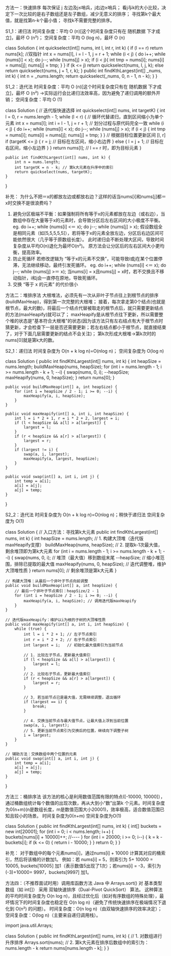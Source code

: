 方法一：快速排序
每次保证 j 左边及j≤哨兵，j右边≥哨兵；
看j与k的大小比较，决定下一次比较的是右子数组还是左子数组，减少无意义的排序；
寻找第k个最大值，就是找第n-k个最小值；
寻找k不需要完整的排序。


S1_1：递归法
时间复杂度：平均 O (n)[这个时间复杂度只有在 随机数据 下才成立]，最坏 O (n²)；
空间复杂度：平均 O (log n)，最坏 O (n)

class Solution {
    int quickselect(int[] nums, int l, int r, int k) {
        if (l == r) return nums[k];   //双指针
        int x = nums[l], i = l - 1, j = r + 1;
        while (i < j) {
            do i++; while (nums[i] < x);
            do j--; while (nums[j] > x);
            if (i < j){
                int tmp = nums[i];
                nums[i] = nums[j];
                nums[j] = tmp;
            }
        }
        if (k <= j) return quickselect(nums, l, j, k);
        else return quickselect(nums, j + 1, r, k);
    }
    public int findKthLargest(int[] _nums, int k) {
        int n = _nums.length;
        return quickselect(_nums, 0, n - 1, n - k);
    }
}


S1_2：迭代法
时间复杂度：平均 O (n)[这个时间复杂度只有在 随机数据 下才成立]，最坏 O (n²) ->实际运行会比递归法效率高，因为避免了递归调用的额外开销；
空间复杂度：平均 O (1)

class Solution {
    // 迭代版快速选择
    int quickselect(int[] nums, int targetK) {
        int l = 0, r = nums.length - 1;
        while (l < r) { // 循环代替递归，直到区间缩小为单个元素
            int x = nums[l];
            int i = l - 1, j = r + 1;
            // 划分过程与原代码完全一致
            while (i < j) {
                do i++; while (nums[i] < x);
                do j--; while (nums[j] > x);
                if (i < j) {
                    int tmp = nums[i];
                    nums[i] = nums[j];
                    nums[j] = tmp;
                }
            }
            // 根据目标位置更新区间 [l, r]
            if (targetK <= j) {
                r = j; // 目标在左区间，缩小右边界
            } else {
                l = j + 1; // 目标在右区间，缩小左边界
            }
        }
        return nums[l]; // l == r 时，即为目标元素
    }

    public int findKthLargest(int[] nums, int k) {
        int n = nums.length;
        int targetK = n - k; // 第k大元素在升序中的索引
        return quickselect(nums, targetK);
    }
}


补充：
为什么不把＝x的都放左边或都放右边？这样的话当nums[i]和nums[j]都＝x时交换不是很浪费吗？
1. 避免分区极端不平衡：如果强制将所有等于x的元素都放在左边（或右边），当数组中存在大量等于x的元素时，会导致分区后左右区间的大小极度不平衡。
eg. 
do i++; while (nums[i] <＝ x);
do j--; while (nums[j] > x);
假设数组全是相同元素（如[5,5,5,5,5]），若将等于x的元素全放左边，分区后右边区间可能依然很大（几乎等于原数组长度）。
此时递归会不断处理大区间，导致时间复杂度从平均O(n)退化为最坏O(n²)。
原方法会让分区后的左右区间大小更均衡，提高效率。
2. 防止死循环
若修改逻辑为 “等于x的元素不交换”，可能导致i或j在某个位置停滞，无法继续移动，最终引发死循环。
eg. 
do i++; while (nums[i] <＝ x);
do j--; while (nums[j] >＝ x);
当nums[i] = x且nums[j] = x时，若不交换且不移动指针，i和j会一直停在原地，导致死循环。
3. 交换 “等于 x 的元素” 的代价很小



方法二：堆排序法
大根堆法，必须先有一次从非叶子节点往上到根节点的排序(buildMaxHeap)，得到第一次完整的大根堆；
接着，每次拿走第0个结点(也就是根节点，最大的数)，将最后一个结点代替被取走的根节点后，就只需要更新结点的方法(maxHeapify)就可以了；
maxHeapify是从根节点往下更新，所以需要整个堆的状态是"基本符合大根堆"的状态(因为该方法只有左右结点有大于根节点时猜更新，才会检查下一层是否还需要更新；若左右结点都小于根节点，就直接结束了，对于下面几层需要更新的结点不会关注)；
第k次形成大根堆->第k次时的nums[0]就是第k大的数。


S2_1：递归法
时间复杂度为 O(n + k log n)=O(nlog n)；
空间复杂度为 O(log n)

class Solution {
    public int findKthLargest(int[] nums, int k) {
        int heapSize = nums.length;
        buildMaxHeap(nums, heapSize);
        for (int i = nums.length - 1; i >= nums.length - k + 1; --i) {
            swap(nums, 0, i);
            --heapSize;
            maxHeapify(nums, 0, heapSize);
        }
        return nums[0];
    }

    public void buildMaxHeap(int[] a, int heapSize) {
        for (int i = heapSize / 2 - 1; i >= 0; --i) {
            maxHeapify(a, i, heapSize);
        } 
    }

    public void maxHeapify(int[] a, int i, int heapSize) {
        int l = i * 2 + 1, r = i * 2 + 2, largest = i;
        if (l < heapSize && a[l] > a[largest]) {
            largest = l;
        } 
        if (r < heapSize && a[r] > a[largest]) {
            largest = r;
        }
        if (largest != i) {
            swap(a, i, largest);
            maxHeapify(a, largest, heapSize);
        }
    }

    public void swap(int[] a, int i, int j) {
        int temp = a[i];
        a[i] = a[j];
        a[j] = temp;
    }
}



S2_2：迭代法
时间复杂度为 O(n + k log n)=O(nlog n)；稍快于递归法
空间复杂度为 O(1)

class Solution {
    // 入口方法：寻找第k大元素
    public int findKthLargest(int[] nums, int k) {
        int heapSize = nums.length;
        // 1. 构建大顶堆（迭代版maxHeapify支撑）
        buildMaxHeap(nums, heapSize);
        // 2. 提取k-1次最大值，剩余堆顶即为第k大元素
        for (int i = nums.length - 1; i >= nums.length - k + 1; --i) {
            swap(nums, 0, i);   // 堆顶（最大值）移到数组末尾
            --heapSize;         // 缩小堆范围，排除已提取的最大值
            maxHeapify(nums, 0, heapSize); // 迭代调整堆，维护大顶堆性质
        }
        return nums[0]; // 剩余堆顶是第k大元素
    }

    // 构建大顶堆：从最后一个非叶子节点向前调整
    public void buildMaxHeap(int[] a, int heapSize) {
        // 最后一个非叶子节点索引：heapSize/2 - 1
        for (int i = heapSize / 2 - 1; i >= 0; --i) {
            maxHeapify(a, i, heapSize); // 调用迭代版maxHeapify
        }
    }

    // 迭代版maxHeapify：维护以i为根的子树的大顶堆性质
    public void maxHeapify(int[] a, int i, int heapSize) {
        while (true) {
            int l = i * 2 + 1; // 左子节点索引
            int r = i * 2 + 2; // 右子节点索引
            int largest = i;   // 初始化最大值索引为当前节点

            // 1. 比较左子节点，更新最大值索引
            if (l < heapSize && a[l] > a[largest]) {
                largest = l;
            }
            // 2. 比较右子节点，更新最大值索引
            if (r < heapSize && a[r] > a[largest]) {
                largest = r;
            }

            // 3. 若当前节点已是最大值，无需继续调整，退出循环
            if (largest == i) {
                break;
            }

            // 4. 交换当前节点与最大值节点，让最大值上浮到当前位置
            swap(a, i, largest);
            // 5. 更新当前节点索引为交换后的位置，继续向下调整子树
            i = largest;
        }
    }

    // 辅助方法：交换数组中两个位置的元素
    public void swap(int[] a, int i, int j) {
        int temp = a[i];
        a[i] = a[j];
        a[j] = temp;
    }
}



方法三：桶排序法
该方法的核心是利用数值范围有限的特点([-10000, 10000]），通过桶数组统计每个数值的出现次数，再从大到小“数”出第k 个元素。时间复杂度为0(n+m)(n是数组长度，m是数值范围大小20001)，效率极高，适合数值范围已知且较小的场景。
时间复杂度为0(n+m)
空间复杂度为O(1)

class Solution {
    public int findKthLargest(int[] nums, int k) {
        int[] buckets = new int[20001];
        for (int i = 0; i < nums.length; i++) {   
            buckets[nums[i] + 10000]++;    //----
        }
        for (int i = 20000; i >= 0; i--) {
            k = k - buckets[i];
            if (k <= 0) {
                return i - 10000;
            }
        }
        return 0;
    }
}

补充：
对于数组中的每个元素nums[i]，通过nums[i] + 10000 计算其对应的桶索引，然后将该桶的计数加1。
例如：若 nums[i] = 5，则索引为 5+ 10000 = 10005, buckets[10005] 加1（表示数值5出现了1次）；若nums[i] = -3，索引为(-3)+10000= 9997，buckets[9997] 加1。



方法四：（不推荐面试时用）调用库函数方法
Java 中 Arrays.sort() 对 基本类型数组（如 int[]） 采用 双轴快速排序（Dual-Pivot QuickSort） 算法。
这种算法的平均时间复杂度为 O(n log n)，且经过优化后（如对有序数组的特殊处理），最坏情况下的时间复杂度也稳定在 O(n log n)（避免了传统快速排序在极端情况下退化到 O(n²) 的问题）。
时间复杂度：O(n log n)（由双轴快速排序的效率决定）；
空间复杂度：O(log n)（主要来自递归调用栈）。


import java.util.Arrays;

class Solution {
    public int findKthLargest(int[] nums, int k) {
        // 1. 对数组进行升序排序
        Arrays.sort(nums);
        // 2. 第k大元素在排序后数组中的索引为：nums.length - k
        return nums[nums.length - k];
    }
}



